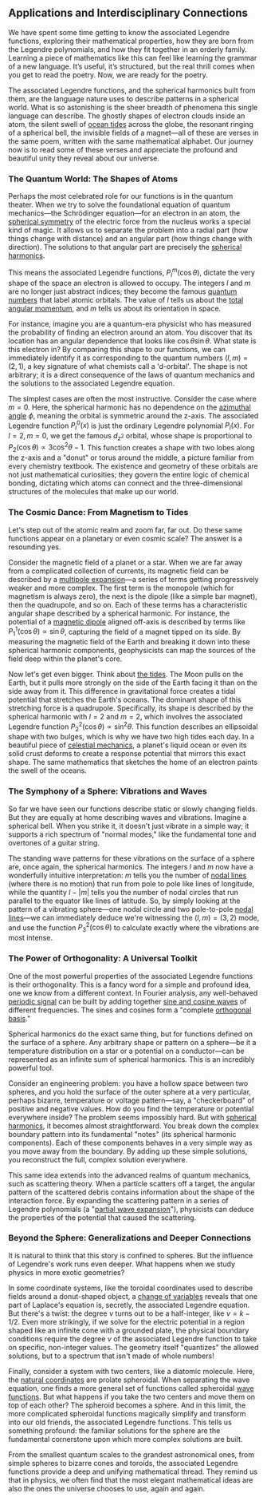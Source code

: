 ## Applications and Interdisciplinary Connections

We have spent some time getting to know the associated Legendre functions, exploring their mathematical properties, how they are born from the Legendre polynomials, and how they fit together in an orderly family. Learning a piece of mathematics like this can feel like learning the grammar of a new language. It’s useful, it’s structured, but the real thrill comes when you get to read the poetry. Now, we are ready for the poetry.

The associated Legendre functions, and the spherical harmonics built from them, are the language nature uses to describe patterns in a spherical world. What is so astonishing is the sheer breadth of phenomena this single language can describe. The ghostly shapes of electron clouds inside an atom, the silent swell of [ocean tides](@article_id:193822) across the globe, the resonant ringing of a spherical bell, the invisible fields of a magnet—all of these are verses in the same poem, written with the same mathematical alphabet. Our journey now is to read some of these verses and appreciate the profound and beautiful unity they reveal about our universe.

### The Quantum World: The Shapes of Atoms

Perhaps the most celebrated role for our functions is in the quantum theater. When we try to solve the foundational equation of quantum mechanics—the Schrödinger equation—for an electron in an atom, the [spherical symmetry](@article_id:272358) of the electric force from the nucleus works a special kind of magic. It allows us to separate the problem into a radial part (how things change with distance) and an angular part (how things change with direction). The solutions to that angular part are precisely the [spherical harmonics](@article_id:155930).

This means the associated Legendre functions, $P_l^m(\cos\theta)$, dictate the very shape of the space an electron is allowed to occupy. The integers $l$ and $m$ are no longer just abstract indices; they become the famous [quantum numbers](@article_id:145064) that label atomic orbitals. The value of $l$ tells us about the [total angular momentum](@article_id:155254), and $m$ tells us about its orientation in space.

For instance, imagine you are a quantum-era physicist who has measured the probability of finding an electron around an atom. You discover that its location has an angular dependence that looks like $\cos\theta \sin\theta$. What state is this electron in? By comparing this shape to our functions, we can immediately identify it as corresponding to the quantum numbers $(l, m) = (2, 1)$, a key signature of what chemists call a 'd-orbital'. The shape is not arbitrary; it is a direct consequence of the laws of quantum mechanics and the solutions to the associated Legendre equation.

The simplest cases are often the most instructive. Consider the case where $m=0$. Here, the spherical harmonic has no dependence on the [azimuthal angle](@article_id:163517) $\phi$, meaning the orbital is symmetric around the z-axis. The associated Legendre function $P_l^0(x)$ is just the ordinary Legendre polynomial $P_l(x)$. For $l=2, m=0$, we get the famous $d_{z^2}$ orbital, whose shape is proportional to $P_2(\cos\theta) \propto 3\cos^2\theta - 1$. This function creates a shape with two lobes along the z-axis and a "donut" or torus around the middle, a picture familiar from every chemistry textbook. The existence and geometry of these orbitals are not just mathematical curiosities; they govern the entire logic of chemical bonding, dictating which atoms can connect and the three-dimensional structures of the molecules that make up our world.

### The Cosmic Dance: From Magnetism to Tides

Let's step out of the atomic realm and zoom far, far out. Do these same functions appear on a planetary or even cosmic scale? The answer is a resounding yes.

Consider the magnetic field of a planet or a star. When we are far away from a complicated collection of currents, its magnetic field can be described by a [multipole expansion](@article_id:144356)—a series of terms getting progressively weaker and more complex. The first term is the monopole (which for magnetism is always zero), the next is the dipole (like a simple bar magnet), then the quadrupole, and so on. Each of these terms has a characteristic angular shape described by a spherical harmonic. For instance, the potential of a [magnetic dipole](@article_id:275271) aligned off-axis is described by terms like $P_1^1(\cos\theta) \propto \sin\theta$, capturing the field of a magnet tipped on its side. By measuring the magnetic field of the Earth and breaking it down into these spherical harmonic components, geophysicists can map the sources of the field deep within the planet's core.

Now let's get even bigger. Think about [the tides](@article_id:185672). The Moon pulls on the Earth, but it pulls more strongly on the side of the Earth facing it than on the side away from it. This difference in gravitational force creates a tidal potential that stretches the Earth's oceans. The dominant shape of this stretching force is a quadrupole. Specifically, its shape is described by the spherical harmonic with $l=2$ and $m=2$, which involves the associated Legendre function $P_2^2(\cos\theta) \propto \sin^2\theta$. This function describes an ellipsoidal shape with two bulges, which is why we have two high tides each day. In a beautiful piece of [celestial mechanics](@article_id:146895), a planet's liquid ocean or even its solid crust deforms to create a response potential that mirrors this exact shape. The same mathematics that sketches the home of an electron paints the swell of the oceans.

### The Symphony of a Sphere: Vibrations and Waves

So far we have seen our functions describe static or slowly changing fields. But they are equally at home describing waves and vibrations. Imagine a spherical bell. When you strike it, it doesn't just vibrate in a simple way; it supports a rich spectrum of "normal modes," like the fundamental tone and overtones of a guitar string.

The standing wave patterns for these vibrations on the surface of a sphere are, once again, the spherical harmonics. The integers $l$ and $m$ now have a wonderfully intuitive interpretation: $m$ tells you the number of [nodal lines](@article_id:168903) (where there is no motion) that run from pole to pole like lines of longitude, while the quantity $l-|m|$ tells you the number of nodal circles that run parallel to the equator like lines of latitude. So, by simply looking at the pattern of a vibrating sphere—one nodal circle and two pole-to-pole [nodal lines](@article_id:168903)—we can immediately deduce we're witnessing the $(l, m) = (3, 2)$ mode, and use the function $P_3^2(\cos\theta)$ to calculate exactly where the vibrations are most intense.

### The Power of Orthogonality: A Universal Toolkit

One of the most powerful properties of the associated Legendre functions is their orthogonality. This is a fancy word for a simple and profound idea, one we know from a different context. In Fourier analysis, any well-behaved [periodic signal](@article_id:260522) can be built by adding together [sine and cosine waves](@article_id:180787) of different frequencies. The sines and cosines form a "complete [orthogonal basis](@article_id:263530)."

Spherical harmonics do the exact same thing, but for functions defined on the surface of a sphere. Any arbitrary shape or pattern on a sphere—be it a temperature distribution on a star or a potential on a conductor—can be represented as an infinite sum of spherical harmonics. This is an incredibly powerful tool.

Consider an engineering problem: you have a hollow space between two spheres, and you hold the surface of the outer sphere at a very particular, perhaps bizarre, temperature or voltage pattern—say, a "checkerboard" of positive and negative values. How do you find the temperature or potential everywhere inside? The problem seems impossibly hard. But with [spherical harmonics](@article_id:155930), it becomes almost straightforward. You break down the complex boundary pattern into its fundamental "notes" (its spherical harmonic components). Each of these components behaves in a very simple way as you move away from the boundary. By adding up these simple solutions, you reconstruct the full, complex solution everywhere.

This same idea extends into the advanced realms of quantum mechanics, such as scattering theory. When a particle scatters off a target, the angular pattern of the scattered debris contains information about the shape of the interaction force. By expanding the scattering pattern in a series of Legendre polynomials (a "[partial wave expansion](@article_id:145294)"), physicists can deduce the properties of the potential that caused the scattering.

### Beyond the Sphere: Generalizations and Deeper Connections

It is natural to think that this story is confined to spheres. But the influence of Legendre's work runs even deeper. What happens when we study physics in more exotic geometries?

In some coordinate systems, like the toroidal coordinates used to describe fields around a donut-shaped object, a [change of variables](@article_id:140892) reveals that one part of Laplace's equation is, secretly, the associated Legendre equation. But there's a twist: the degree $\nu$ turns out to be a half-integer, like $\nu = k - 1/2$. Even more strikingly, if we solve for the electric potential in a region shaped like an infinite cone with a grounded plate, the physical boundary conditions require the degree $\nu$ of the associated Legendre function to take on specific, non-integer values. The geometry itself "quantizes" the allowed solutions, but to a spectrum that isn't made of whole numbers!

Finally, consider a system with two centers, like a diatomic molecule. Here, the [natural coordinates](@article_id:176111) are prolate spheroidal. When separating the wave equation, one finds a more general set of functions called spheroidal [wave functions](@article_id:201220). But what happens if you take the two centers and move them on top of each other? The spheroid becomes a sphere. And in this limit, the more complicated spheroidal functions magically simplify and transform into our old friends, the associated Legendre functions. This tells us something profound: the familiar solutions for the sphere are the fundamental cornerstone upon which more complex solutions are built.

From the smallest quantum scales to the grandest astronomical ones, from simple spheres to bizarre cones and toroids, the associated Legendre functions provide a deep and unifying mathematical thread. They remind us that in physics, we often find that the most elegant mathematical ideas are also the ones the universe chooses to use, again and again.